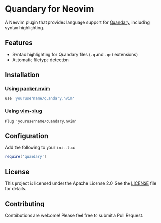 # Quandary for Neovim

A Neovim plugin that provides language support for [Quandary](https://github.com/mdbond/Quandary-Public), including syntax highlighting.

## Features

- Syntax highlighting for Quandary files (`.q` and `.qet` extensions)
- Automatic filetype detection

## Installation

### Using [packer.nvim](https://github.com/wbthomason/packer.nvim)

```lua
use 'yourusername/quandary.nvim'
```

### Using [vim-plug](https://github.com/junegunn/vim-plug)

```vim
Plug 'yourusername/quandary.nvim'
```

## Configuration

Add the following to your `init.lua`:

```lua
require('quandary')
```

## License

This project is licensed under the Apache License 2.0. See the [LICENSE](LICENSE) file for details.

## Contributing

Contributions are welcome! Please feel free to submit a Pull Request.
